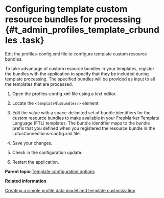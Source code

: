 # Configuring template custom resource bundles for processing {#t_admin_profiles_template_crbundles .task}

Edit the profiles-config.xml file to configure template custom resource bundles.

To take advantage of custom resource bundles in your templates, register the bundles with the application to specify that they be included during template processing. The specified bundles will be provided as input to all the templates that are processed.

1.  Open the profiles-config.xml file using a text editor.

2.  Locate the `<templateNlsBundles/>` element

3.  Edit the value with a space-delimited set of bundle identifiers for the custom resource bundles to make available in your FreeMarker Template Language \(FTL\) templates. The bundle identifier maps to the bundle prefix that you defined when you registered the resource bundle in the LotusConnections-config.xml file.

4.  Save your changes.

5.  Check in the configuration update.

6.  Restart the application.


**Parent topic:**[Template configuration options](../customize/c_admin_template_config.md)

**Related information**  


[Creating a simple profile data model and template customization](../customize/t_admin_profiles_custom_example.md)

